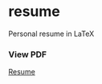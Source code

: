 # resume
Personal resume in LaTeX

### View PDF
[Resume](https://github.com/SamTay/resume/blob/master/resume.pdf)
